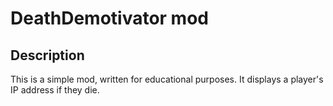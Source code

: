 # DeathDemotivator mod
## Description
This is a simple mod, written for educational purposes. It displays a player's IP address if they die.